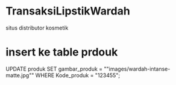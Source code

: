 # TransaksiLipstikWardah
situs distributor kosmetik 


# insert ke table prdouk

UPDATE produk SET gambar_produk = "\"images/wardah-intanse-matte.jpg\"" 
WHERE Kode_produk = "123455";